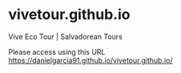 # vivetour.github.io
Vive Eco Tour | Salvadorean Tours

Please access using this URL https://danielgarcia91.github.io/vivetour.github.io/
